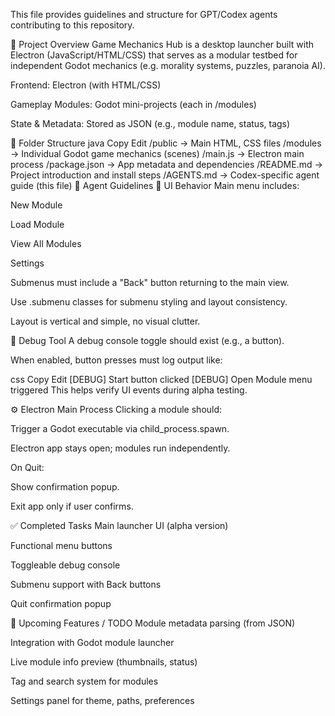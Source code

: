 This file provides guidelines and structure for GPT/Codex agents contributing to this repository.

🧩 Project Overview
Game Mechanics Hub is a desktop launcher built with Electron (JavaScript/HTML/CSS) that serves as a modular testbed for independent Godot mechanics (e.g. morality systems, puzzles, paranoia AI).

Frontend: Electron (with HTML/CSS)

Gameplay Modules: Godot mini-projects (each in /modules)

State & Metadata: Stored as JSON (e.g., module name, status, tags)

📁 Folder Structure
java
Copy
Edit
/public               → Main HTML, CSS files
/modules              → Individual Godot game mechanics (scenes)
/main.js              → Electron main process
/package.json         → App metadata and dependencies
/README.md            → Project introduction and install steps
/AGENTS.md            → Codex-specific agent guide (this file)
🧠 Agent Guidelines
🔘 UI Behavior
Main menu includes:

New Module

Load Module

View All Modules

Settings

Submenus must include a "Back" button returning to the main view.

Use .submenu classes for submenu styling and layout consistency.

Layout is vertical and simple, no visual clutter.

🐞 Debug Tool
A debug console toggle should exist (e.g., a button).

When enabled, button presses must log output like:

css
Copy
Edit
[DEBUG] Start button clicked
[DEBUG] Open Module menu triggered
This helps verify UI events during alpha testing.

⚙️ Electron Main Process
Clicking a module should:

Trigger a Godot executable via child_process.spawn.

Electron app stays open; modules run independently.

On Quit:

Show confirmation popup.

Exit app only if user confirms.

✅ Completed Tasks
 Main launcher UI (alpha version)

 Functional menu buttons

 Toggleable debug console

 Submenu support with Back buttons

 Quit confirmation popup

🚧 Upcoming Features / TODO
 Module metadata parsing (from JSON)

 Integration with Godot module launcher

 Live module info preview (thumbnails, status)

 Tag and search system for modules

 Settings panel for theme, paths, preferences
